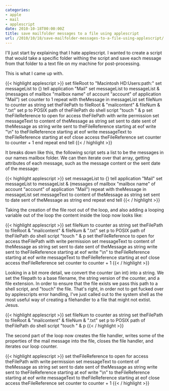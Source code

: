 ```yaml
---
categories:
- apple
- mail
- applescript
date: 2010-10-18T00:00:00Z
title: save mailfolder messages to a file using applescript
url: /2010/10/18/save-mailfolder-messages-to-a-file-using-applescript/
---
```


I'll just start by explaining that I hate applescript. I wanted to create a script that would take a specific folder withing the script and save each message from that folder to a text file on my machine for post-processing.

This is what I came up with.

{{< highlight applescript >}}
set fileRoot to "Macintosh HD:Users:path:"
set messageList to {}
tell application "Mail"
	set messageList to messageList & (messages of mailbox "mailbox name" of account "account" of application "Mail")
	set counter to 1
	repeat with theMessage in messageList
		set fileNum to counter as string
		set theFilePath to fileRoot & "mailcontent" & fileNum & ".txt"
		set p to POSIX path of theFilePath
		do shell script "touch " & p
		set theFileReference to open for access theFilePath with write permission
		set messageText to content of theMessage as string
		set sent to date sent of theMessage as string
		write sent to theFileReference starting at eof
		write "\n" to theFileReference starting at eof
		write messageText to theFileReference starting at eof
		close access theFileReference
		set counter to counter + 1
	end repeat
end tell
{{< / highlight >}}

It breaks down like this, the following script sets a list to be the messages in our names mailbox folder. We can then iterate over that array, getting attributes of each message, such as the message content or the sent date of the message:

{{< highlight applescript >}}
set messageList to {}
tell application "Mail"
	set messageList to messageList & (messages of mailbox "mailbox name" of account "account" of application "Mail")
	repeat with theMessage in messageList
		set messageText to content of theMessage as string
		set sent to date sent of theMessage as string
	end repeat
end tell
{{< / highlight >}}

Taking the creation of the file root out of the loop, and also adding a looping variable out of the loop the content inside the loop now looks like:

{{< highlight applescript >}}
set fileNum to counter as string
set theFilePath to fileRoot & "mailcontent" & fileNum & ".txt"
set p to POSIX path of theFilePath
do shell script "touch " & p
set theFileReference to open for access theFilePath with write permission
set messageText to content of theMessage as string
set sent to date sent of theMessage as string
write sent to theFileReference starting at eof
write "\n" to theFileReference starting at eof
write messageText to theFileReference starting at eof
close access theFileReference
set counter to counter + 1
{{< / highlight >}}

Looking in a bit more detail, we convert the counter (an int) into a string. We set the filepath to a base filename, the string version of the counter, and a file extension.  In order to ensure that the file exists we pass this path to a shell script, and "touch" the file. That's right, in order not to get fucked over by applescripts error handling, I've just called out to the system shell as the most useful way of creating a filehandler to a file that might not extist. Jesus.

{{< highlight applescript >}}
set fileNum to counter as string
set theFilePath to fileRoot & "mailcontent" & fileNum & ".txt"
set p to POSIX path of theFilePath
do shell script "touch " & p
{{< / highlight >}}

The second part of the loop now creates the file handler, writes some of the properties of the mail message into the file, closes the file handler, and iterates our loop counter.

{{< highlight applescript >}}
set theFileReference to open for access theFilePath with write permission
set messageText to content of theMessage as string
set sent to date sent of theMessage as string
write sent to theFileReference starting at eof
write "\n" to theFileReference starting at eof
write messageText to theFileReference starting at eof
close access theFileReference
set counter to counter + 1
{{< / highlight >}}
